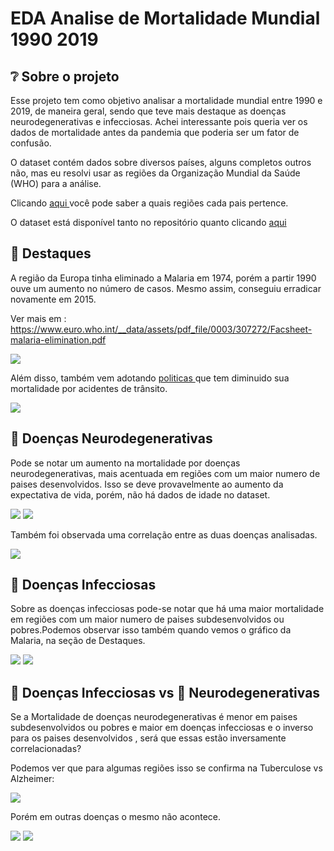# EDA Analise de Mortalidade Mundial 1990 2019 

## ❔ Sobre o projeto

Esse projeto tem como objetivo analisar a mortalidade mundial entre 1990 e 2019, de maneira geral, sendo que teve mais destaque as doenças neurodegenerativas
e infecciosas. Achei interessante pois queria ver os dados de mortalidade antes da pandemia que poderia ser um fator de confusão.

O dataset contém dados sobre diversos países, alguns completos outros não, mas eu resolvi usar as regiões da Organização Mundial da Saúde (WHO) para a análise.

Clicando <a href = "https://en.wikipedia.org/wiki/List_of_WHO_regions" > aqui </a> você pode saber a quais regiões cada pais pertence. 

O dataset  está disponível tanto no repositório quanto clicando
<a href = "https://www.kaggle.com/datasets/madhurpant/world-deaths-and-causes-1990-2019"> aqui </a>

## 🎯 Destaques

A região da Europa tinha eliminado a Malaria em 1974, porém a partir 1990 ouve um aumento no número de casos. Mesmo assim, conseguiu erradicar novamente em 
2015.

Ver mais em : https://www.euro.who.int/__data/assets/pdf_file/0003/307272/Facsheet-malaria-elimination.pdf

<img src = "https://imgur.com/HdvXGF0.png">

Além disso, também vem adotando <a href = "https://www.thelancet.com/journals/lanpub/article/PIIS2468-2667(19)30074-X/fulltext">  politicas </a> que tem diminuido sua mortalidade por acidentes de trânsito.

<img src = "https://imgur.com/Ui60UkV.png">

## 🧠 Doenças Neurodegenerativas
Pode se notar um aumento na mortalidade por doenças neurodegenerativas, mais acentuada em regiões com um maior numero de paises desenvolvidos. Isso se deve provavelmente ao aumento da expectativa de vida, porém, não há dados de idade no dataset.

<img src = "https://imgur.com/wVCVgN4.png">

<img src = "https://imgur.com/HOgGTXa.png">

Também foi observada uma correlação entre as duas doenças analisadas.

<img src = "https://imgur.com/6tGlbAJ.png">

## 🦠 Doenças Infecciosas

Sobre as doenças infecciosas pode-se notar que há uma maior mortalidade em regiões com um maior numero de paises subdesenvolvidos ou pobres.Podemos observar isso também quando vemos o gráfico da Malaria, na seção de Destaques.

<img src ="https://imgur.com/lylhrnn.png">

<img src = "https://imgur.com/DY2fjXU.png">

## 🦠 Doenças Infecciosas vs 🧠 Neurodegenerativas

Se a Mortalidade de doenças neurodegenerativas é menor em paises subdesenvolvidos ou pobres e maior em doenças infecciosas e o inverso para os paises desenvolvidos , será que essas estão inversamente correlacionadas?

Podemos ver que para algumas regiões isso se confirma na Tuberculose vs Alzheimer:

<img src ="https://imgur.com/0NEsXYb.png">

Porém em outras doenças o mesmo não acontece.

<img src ="https://imgur.com/KF5LlEq.png">
<img src ="https://imgur.com/cRVGRX9.png">
